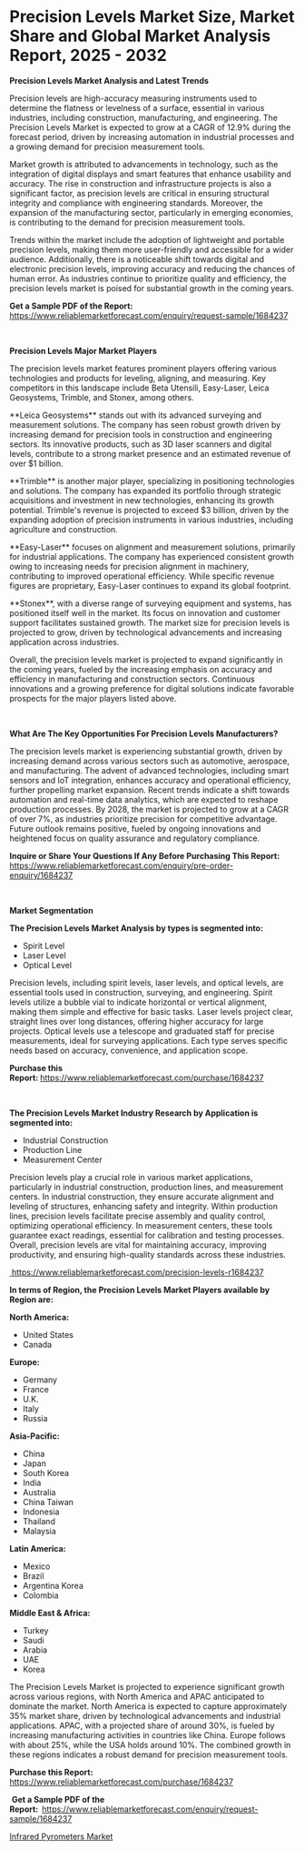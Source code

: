 <p><h1>Precision Levels Market Size, Market Share and Global Market Analysis Report, 2025 - 2032</h1></p><p><strong>Precision Levels Market Analysis and Latest Trends</strong></p>
<p><p>Precision levels are high-accuracy measuring instruments used to determine the flatness or levelness of a surface, essential in various industries, including construction, manufacturing, and engineering. The Precision Levels Market is expected to grow at a CAGR of 12.9% during the forecast period, driven by increasing automation in industrial processes and a growing demand for precision measurement tools.</p><p>Market growth is attributed to advancements in technology, such as the integration of digital displays and smart features that enhance usability and accuracy. The rise in construction and infrastructure projects is also a significant factor, as precision levels are critical in ensuring structural integrity and compliance with engineering standards. Moreover, the expansion of the manufacturing sector, particularly in emerging economies, is contributing to the demand for precision measurement tools.</p><p>Trends within the market include the adoption of lightweight and portable precision levels, making them more user-friendly and accessible for a wider audience. Additionally, there is a noticeable shift towards digital and electronic precision levels, improving accuracy and reducing the chances of human error. As industries continue to prioritize quality and efficiency, the precision levels market is poised for substantial growth in the coming years.</p></p>
<p><strong>Get a Sample PDF of the Report:&nbsp;</strong> <a href="https://www.reliablemarketforecast.com/enquiry/request-sample/1684237?utm_campaign=1893&utm_medium=2&utm_source=Github&utm_content=ia&utm_term=20022025&utm_id=precision-levels">https://www.reliablemarketforecast.com/enquiry/request-sample/1684237</a></p>
<p>&nbsp;</p>
<p><strong>Precision Levels Major Market Players</strong></p>
<p><p>The precision levels market features prominent players offering various technologies and products for leveling, aligning, and measuring. Key competitors in this landscape include Beta Utensili, Easy-Laser, Leica Geosystems, Trimble, and Stonex, among others.</p><p>**Leica Geosystems** stands out with its advanced surveying and measurement solutions. The company has seen robust growth driven by increasing demand for precision tools in construction and engineering sectors. Its innovative products, such as 3D laser scanners and digital levels, contribute to a strong market presence and an estimated revenue of over $1 billion.</p><p>**Trimble** is another major player, specializing in positioning technologies and solutions. The company has expanded its portfolio through strategic acquisitions and investment in new technologies, enhancing its growth potential. Trimble's revenue is projected to exceed $3 billion, driven by the expanding adoption of precision instruments in various industries, including agriculture and construction.</p><p>**Easy-Laser** focuses on alignment and measurement solutions, primarily for industrial applications. The company has experienced consistent growth owing to increasing needs for precision alignment in machinery, contributing to improved operational efficiency. While specific revenue figures are proprietary, Easy-Laser continues to expand its global footprint.</p><p>**Stonex**, with a diverse range of surveying equipment and systems, has positioned itself well in the market. Its focus on innovation and customer support facilitates sustained growth. The market size for precision levels is projected to grow, driven by technological advancements and increasing application across industries.</p><p>Overall, the precision levels market is projected to expand significantly in the coming years, fueled by the increasing emphasis on accuracy and efficiency in manufacturing and construction sectors. Continuous innovations and a growing preference for digital solutions indicate favorable prospects for the major players listed above.</p></p>
<p>&nbsp;</p>
<p><strong>What Are The Key Opportunities For Precision Levels Manufacturers?</strong></p>
<p><p>The precision levels market is experiencing substantial growth, driven by increasing demand across various sectors such as automotive, aerospace, and manufacturing. The advent of advanced technologies, including smart sensors and IoT integration, enhances accuracy and operational efficiency, further propelling market expansion. Recent trends indicate a shift towards automation and real-time data analytics, which are expected to reshape production processes. By 2028, the market is projected to grow at a CAGR of over 7%, as industries prioritize precision for competitive advantage. Future outlook remains positive, fueled by ongoing innovations and heightened focus on quality assurance and regulatory compliance.</p></p>
<p><strong>Inquire or Share Your Questions If Any Before Purchasing This Report:</strong> <a href="https://www.reliablemarketforecast.com/enquiry/pre-order-enquiry/1684237?utm_campaign=1893&utm_medium=2&utm_source=Github&utm_content=ia&utm_term=20022025&utm_id=precision-levels">https://www.reliablemarketforecast.com/enquiry/pre-order-enquiry/1684237</a></p>
<p>&nbsp;</p>
<p><strong>Market Segmentation</strong></p>
<p><strong>The Precision Levels Market Analysis by types is segmented into:</strong></p>
<p><ul><li>Spirit Level</li><li>Laser Level</li><li>Optical Level</li></ul></p>
<p><p>Precision levels, including spirit levels, laser levels, and optical levels, are essential tools used in construction, surveying, and engineering. Spirit levels utilize a bubble vial to indicate horizontal or vertical alignment, making them simple and effective for basic tasks. Laser levels project clear, straight lines over long distances, offering higher accuracy for large projects. Optical levels use a telescope and graduated staff for precise measurements, ideal for surveying applications. Each type serves specific needs based on accuracy, convenience, and application scope.</p></p>
<p><strong>Purchase this Report:&nbsp;</strong><a href="https://www.reliablemarketforecast.com/purchase/1684237?utm_campaign=1893&utm_medium=2&utm_source=Github&utm_content=ia&utm_term=20022025&utm_id=precision-levels">https://www.reliablemarketforecast.com/purchase/1684237</a></p>
<p>&nbsp;</p>
<p><strong>The Precision Levels Market Industry Research by Application is segmented into:</strong></p>
<p><ul><li>Industrial Construction</li><li>Production Line</li><li>Measurement Center</li></ul></p>
<p><p>Precision levels play a crucial role in various market applications, particularly in industrial construction, production lines, and measurement centers. In industrial construction, they ensure accurate alignment and leveling of structures, enhancing safety and integrity. Within production lines, precision levels facilitate precise assembly and quality control, optimizing operational efficiency. In measurement centers, these tools guarantee exact readings, essential for calibration and testing processes. Overall, precision levels are vital for maintaining accuracy, improving productivity, and ensuring high-quality standards across these industries.</p></p>
<p><a href="https://www.reliablemarketforecast.com/precision-levels-r1684237?utm_campaign=1893&utm_medium=2&utm_source=Github&utm_content=ia&utm_term=20022025&utm_id=precision-levels">&nbsp;https://www.reliablemarketforecast.com/precision-levels-r1684237</a></p>
<p><strong>In terms of Region, the Precision Levels Market Players available by Region are:</strong></p>
<p>
    <p> <strong> North America: </strong>
        <ul>
            <li>United States</li>
            <li>Canada</li>
        </ul>
        </p> 
    <p> <strong> Europe: </strong>
        <ul>
            <li>Germany</li>
            <li>France</li>
            <li>U.K.</li>
            <li>Italy</li>
            <li>Russia</li>
        </ul>
        </p> 
    <p> <strong> Asia-Pacific: </strong>
        <ul>
            <li>China</li>
            <li>Japan</li>
            <li>South Korea</li>
            <li>India</li>
            <li>Australia</li>
            <li>China Taiwan</li>
            <li>Indonesia</li>
            <li>Thailand</li>
            <li>Malaysia</li>
        </ul>
        </p> 
    <p> <strong> Latin America: </strong>
        <ul>
            <li>Mexico</li>
            <li>Brazil</li>
            <li>Argentina Korea</li>
            <li>Colombia</li>
        </ul>
        </p> 
    <p> <strong> Middle East & Africa: </strong>
        <ul>
            <li>Turkey</li>
            <li>Saudi</li>
            <li>Arabia</li>
            <li>UAE</li>
            <li>Korea</li>
        </ul>
    </p>
    </p>
<p><p>The Precision Levels Market is projected to experience significant growth across various regions, with North America and APAC anticipated to dominate the market. North America is expected to capture approximately 35% market share, driven by technological advancements and industrial applications. APAC, with a projected share of around 30%, is fueled by increasing manufacturing activities in countries like China. Europe follows with about 25%, while the USA holds around 10%. The combined growth in these regions indicates a robust demand for precision measurement tools.</p></p>
<p><strong>Purchase this Report: </strong><a href="https://www.reliablemarketforecast.com/purchase/1684237?utm_campaign=1893&utm_medium=2&utm_source=Github&utm_content=ia&utm_term=20022025&utm_id=precision-levels">https://www.reliablemarketforecast.com/purchase/1684237</a></p>
<p>&nbsp;<strong>Get a Sample PDF of the Report:&nbsp;&nbsp;</strong><a href="https://www.reliablemarketforecast.com/enquiry/request-sample/1684237?utm_campaign=1893&utm_medium=2&utm_source=Github&utm_content=ia&utm_term=20022025&utm_id=precision-levels">https://www.reliablemarketforecast.com/enquiry/request-sample/1684237</a></p>
<p><strong></strong></p>
<p><p><a href="https://github.com/PeterParrish5/Market-Research-Report-List-7/blob/main/infrared-pyrometers-market.md?utm_campaign=1893&utm_medium=2&utm_source=Github&utm_content=ia&utm_term=20022025&utm_id=precision-levels">Infrared Pyrometers Market</a></p></p>